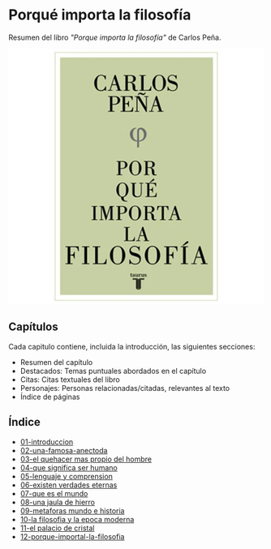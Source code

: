 # Porqué importa la filosofía

Resumen del libro *"Porque importa la filosofía"* de Carlos Peña.

![Portada Libro](./book_cover.png)

## Capítulos

Cada capitulo contiene, incluida la introducción, las siguientes secciones:
- Resumen del capítulo
- Destacados: Temas puntuales abordados en el capítulo
- Citas: Citas textuales del libro
- Personajes: Personas relacionadas/citadas, relevantes al texto
- Índice de páginas

## Índice

- [01-introduccion](./01-introduccion.md)
- [02-una-famosa-anectoda](./02-una-famosa-anecdota.md)
- [03-el quehacer mas propio del hombre](./03-el-quehacer-mas-propio-del-hombre.md)
- [04-que significa ser humano](./04-que-significa-ser-humano.md)
- [05-lenguaje y comprension](./05-lenguaje-y-compresion.md)
- [06-existen verdades eternas](./06-existen-verdades-eternas.md)
- [07-que es el mundo](./07-que-es-el-mundo.md)
- [08-una jaula de hierro](./08-una-jaula-de-hierro.md)
- [09-metaforas mundo e historia](./09-metaforas-mundo-historia.md)
- [10-la filosofia y la epoca moderna]()
- [11-el palacio de cristal]()
- [12-porque-importal-la-filosofia]()
